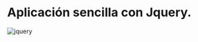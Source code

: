 # Aplicación sencilla con Jquery.


![jquery](https://user-images.githubusercontent.com/48861419/83166007-e3495900-a0d3-11ea-9d8a-50799c92dea1.PNG)
